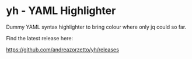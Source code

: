 # yh - YAML Highlighter

Dummy YAML syntax highlighter to bring colour where only jq could so far.

Find the latest release here:

https://github.com/andreazorzetto/yh/releases
